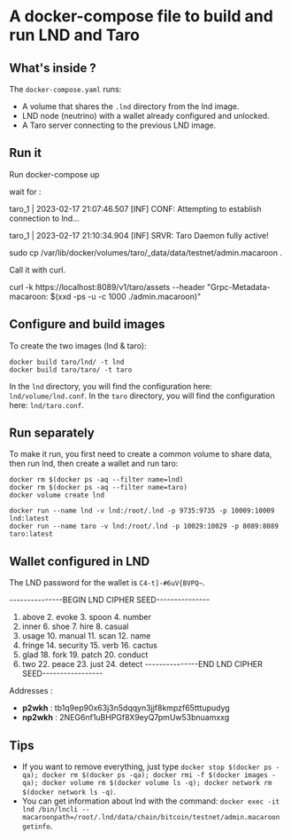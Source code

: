 # A docker-compose file to build and run LND and Taro

## What's inside ?

The `docker-compose.yaml` runs:

- A volume that shares the `.lnd` directory from the lnd image.
- LND node (neutrino) with a wallet already configured and unlocked.
- A Taro server connecting to the previous LND image.

## Run it

Run docker-compose up

wait for : 

taro_1  | 2023-02-17 21:07:46.507 [INF] CONF: Attempting to establish connection to lnd...

taro_1  | 2023-02-17 21:10:34.904 [INF] SRVR: Taro Daemon fully active!

sudo cp /var/lib/docker/volumes/taro/_data/data/testnet/admin.macaroon .


Call it with curl.

curl -k https://localhost:8089/v1/taro/assets --header "Grpc-Metadata-macaroon: $(xxd -ps -u -c 1000 ./admin.macaroon)"


## Configure and build images

To create the two images (lnd & taro):

```
docker build taro/lnd/ -t lnd
docker build taro/taro/ -t taro
```

In the `lnd` directory, you will find the configuration here: `lnd/volume/lnd.conf`.
In the `taro` directory, you will find the configuration here: `lnd/taro.conf`.

## Run separately

To make it run, you first need to create a common volume to share data, then run lnd, then create a wallet and run taro:

```
docker rm $(docker ps -aq --filter name=lnd)
docker rm $(docker ps -aq --filter name=taro)
docker volume create lnd

docker run --name lnd -v lnd:/root/.lnd -p 9735:9735 -p 10009:10009 lnd:latest
docker run --name taro -v lnd:/root/.lnd -p 10029:10029 -p 8089:8089 taro:latest
```

## Wallet configured in LND

The LND password for the wallet is `C4-t]-#6uV{BVPQ~`.

---------------BEGIN LND CIPHER SEED---------------

1. above 2. evoke 3. spoon 4. number
5. inner 6. shoe 7. hire 8. casual
9. usage 10. manual 11. scan 12. name
13. fringe 14. security 15. verb 16. cactus
17. glad 18. fork 19. patch 20. conduct
21. two 22. peace 23. just 24. detect
---------------END LND CIPHER SEED-----------------

Addresses :

- **p2wkh** : tb1q9ep90x63j3n5dqqyn3jjf8kmpzf65tttupudyg
- **np2wkh** : 2NEG6nf1uBHPGf8X9eyQ7pmUw53bnuamxxg

## Tips

- If you want to remove everything, just
  type `docker stop $(docker ps -qa); docker rm $(docker ps -qa); docker rmi -f $(docker images -qa); docker volume rm $(docker volume ls -q); docker network rm $(docker network ls -q)`.
- You can get information about lnd with the
  command: `docker exec -it lnd /bin/lncli --macaroonpath=/root/.lnd/data/chain/bitcoin/testnet/admin.macaroon getinfo`.
